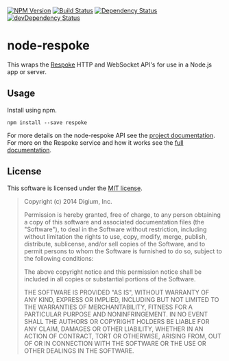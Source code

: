 
[![NPM Version](https://badge.fury.io/js/respoke.svg)](https://badge.fury.io/js/respoke)
[![Build Status](https://travis-ci.org/respoke/node-respoke.svg)](https://travis-ci.org/respoke/node-respoke)
[![Dependency Status](https://david-dm.org/respoke/node-respoke.svg)](https://david-dm.org/respoke/node-respoke)
[![devDependency Status](https://david-dm.org/respoke/node-respoke/dev-status.svg)](https://david-dm.org/respoke/node-respoke#info=devDependencies)

# node-respoke

This wraps the [Respoke][respoke] HTTP and WebSocket API's for use in a Node.js
app or server.

[respoke]: https://respoke.io "respoke.io"

## Usage

Install using npm.

    npm install --save respoke

For more details on the node-respoke API see the
[project documentation][node-respoke]. For more on the Respoke service and how
it works see the [full documentation][respoke-docs].

[node-respoke]: https://respoke.github.io/node-respoke "node-respoke documentation"
[respoke-docs]: https://docs.respoke.io "full respoke documentation"

## License

This software is licensed under the [MIT license](http://opensource.org/licenses/MIT).

> Copyright (c) 2014 Digium, Inc.
>
> Permission is hereby granted, free of charge, to any person obtaining a copy
> of this software and associated documentation files (the "Software"), to
> deal in the Software without restriction, including without limitation the
> rights to use, copy, modify, merge, publish, distribute, sublicense, and/or
> sell copies of the Software, and to permit persons to whom the Software is
> furnished to do so, subject to the following conditions:
>
> The above copyright notice and this permission notice shall be included in
> all copies or substantial portions of the Software.
>
> THE SOFTWARE IS PROVIDED "AS IS", WITHOUT WARRANTY OF ANY KIND, EXPRESS OR
> IMPLIED, INCLUDING BUT NOT LIMITED TO THE WARRANTIES OF MERCHANTABILITY,
> FITNESS FOR A PARTICULAR PURPOSE AND NONINFRINGEMENT. IN NO EVENT SHALL THE
> AUTHORS OR COPYRIGHT HOLDERS BE LIABLE FOR ANY CLAIM, DAMAGES OR OTHER
> LIABILITY, WHETHER IN AN ACTION OF CONTRACT, TORT OR OTHERWISE, ARISING
> FROM, OUT OF OR IN CONNECTION WITH THE SOFTWARE OR THE USE OR OTHER DEALINGS
> IN THE SOFTWARE.
>

